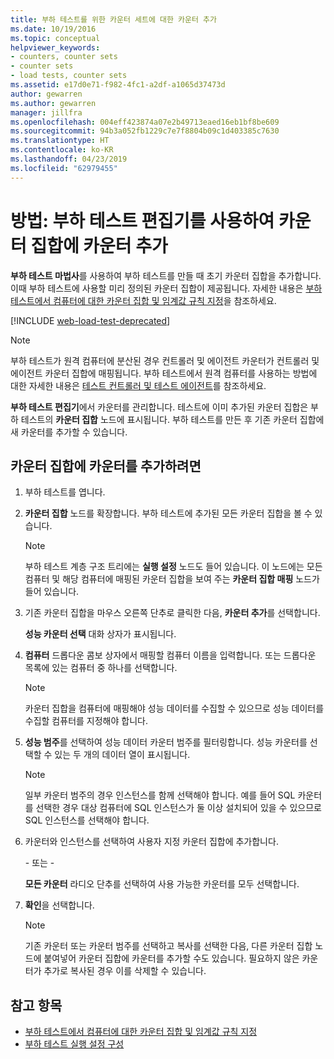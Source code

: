 ```yaml
---
title: 부하 테스트를 위한 카운터 세트에 대한 카운터 추가
ms.date: 10/19/2016
ms.topic: conceptual
helpviewer_keywords:
- counters, counter sets
- counter sets
- load tests, counter sets
ms.assetid: e17d0e71-f982-4fc1-a2df-a1065d37473d
author: gewarren
ms.author: gewarren
manager: jillfra
ms.openlocfilehash: 004eff423874a07e2b49713eaed16eb1bf8be609
ms.sourcegitcommit: 94b3a052fb1229c7e7f8804b09c1d403385c7630
ms.translationtype: HT
ms.contentlocale: ko-KR
ms.lasthandoff: 04/23/2019
ms.locfileid: "62979455"
---
```

# <a name="how-to-add-counters-to-counter-sets-using-the-load-test-editor"></a>방법: 부하 테스트 편집기를 사용하여 카운터 집합에 카운터 추가

**부하 테스트 마법사**를 사용하여 부하 테스트를 만들 때 초기 카운터 집합을 추가합니다. 이때 부하 테스트에 사용할 미리 정의된 카운터 집합이 제공됩니다. 자세한 내용은 [부하 테스트에서 컴퓨터에 대한 카운터 집합 및 임계값 규칙 지정](../test/specify-counter-sets-and-threshold-rules-for-load-testing.md)을 참조하세요.

[!INCLUDE [web-load-test-deprecated](includes/web-load-test-deprecated.md)]

> [!NOTE]
> 부하 테스트가 원격 컴퓨터에 분산된 경우 컨트롤러 및 에이전트 카운터가 컨트롤러 및 에이전트 카운터 집합에 매핑됩니다. 부하 테스트에서 원격 컴퓨터를 사용하는 방법에 대한 자세한 내용은 [테스트 컨트롤러 및 테스트 에이전트](configure-test-agents-and-controllers-for-load-tests.md)를 참조하세요.

**부하 테스트 편집기**에서 카운터를 관리합니다. 테스트에 이미 추가된 카운터 집합은 부하 테스트의 **카운터 집합** 노드에 표시됩니다. 부하 테스트를 만든 후 기존 카운터 집합에 새 카운터를 추가할 수 있습니다.

## <a name="to-add-counters-to-a-counter-set"></a>카운터 집합에 카운터를 추가하려면

1. 부하 테스트를 엽니다.

2. **카운터 집합** 노드를 확장합니다. 부하 테스트에 추가된 모든 카운터 집합을 볼 수 있습니다.

    > [!NOTE]
    > 부하 테스트 계층 구조 트리에는 **실행 설정** 노드도 들어 있습니다. 이 노드에는 모든 컴퓨터 및 해당 컴퓨터에 매핑된 카운터 집합을 보여 주는 **카운터 집합 매핑** 노드가 들어 있습니다.

3. 기존 카운터 집합을 마우스 오른쪽 단추로 클릭한 다음, **카운터 추가**를 선택합니다.

     **성능 카운터 선택** 대화 상자가 표시됩니다.

4. **컴퓨터** 드롭다운 콤보 상자에서 매핑할 컴퓨터 이름을 입력합니다. 또는 드롭다운 목록에 있는 컴퓨터 중 하나를 선택합니다.

    > [!NOTE]
    > 카운터 집합을 컴퓨터에 매핑해야 성능 데이터를 수집할 수 있으므로 성능 데이터를 수집할 컴퓨터를 지정해야 합니다.

5. **성능 범주**를 선택하여 성능 데이터 카운터 범주를 필터링합니다. 성능 카운터를 선택할 수 있는 두 개의 데이터 열이 표시됩니다.

    > [!NOTE]
    > 일부 카운터 범주의 경우 인스턴스를 함께 선택해야 합니다. 예를 들어 SQL 카운터를 선택한 경우 대상 컴퓨터에 SQL 인스턴스가 둘 이상 설치되어 있을 수 있으므로 SQL 인스턴스를 선택해야 합니다.

6. 카운터와 인스턴스를 선택하여 사용자 지정 카운터 집합에 추가합니다.

     \- 또는 -

     **모든 카운터** 라디오 단추를 선택하여 사용 가능한 카운터를 모두 선택합니다.

7. **확인**을 선택합니다.

    > [!NOTE]
    > 기존 카운터 또는 카운터 범주를 선택하고 복사를 선택한 다음, 다른 카운터 집합 노드에 붙여넣어 카운터 집합에 카운터를 추가할 수도 있습니다. 필요하지 않은 카운터가 추가로 복사된 경우 이를 삭제할 수 있습니다.

## <a name="see-also"></a>참고 항목

- [부하 테스트에서 컴퓨터에 대한 카운터 집합 및 임계값 규칙 지정](../test/specify-counter-sets-and-threshold-rules-for-load-testing.md)
- [부하 테스트 실행 설정 구성](../test/configure-load-test-run-settings.md)